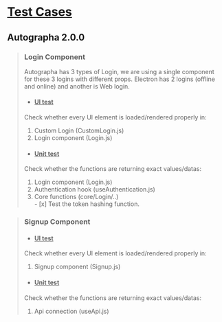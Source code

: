 # <ins>Test Cases</ins>

## Autographa 2.0.0

> ### Login Component
> Autographa has 3 types of Login, we are using a single component for these 3 logins with different props. 
Electron has 2 logins (offline and online) and another is Web login.
> - #### <ins>UI test</ins>
> Check whether every UI element is loaded/rendered properly in:
><ol>
><li>Custom Login (CustomLogin.js)</li>
><li>Login component (Login.js)</li>
></ol>
>
> - #### <ins>Unit test</ins>
> Check whether the functions are returning exact values/datas:
><ol>
><li>Login component (Login.js)</li>
><li>Authentication hook (useAuthentication.js)</li>
><li>Core functions (core/Login/..)</li>
> - [x] Test the token hashing function.
></ol>

> ### Signup Component
> - #### <ins>UI test</ins>
> Check whether every UI element is loaded/rendered properly in:
><ol>
><li>Signup component (Signup.js)</li>
></ol>
>
> - #### <ins>Unit test</ins>
> Check whether the functions are returning exact values/datas:
><ol>
><li>Api connection (useApi.js)</li>
></ol>
